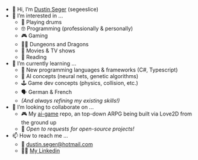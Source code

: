 - 👋 Hi, I’m [Dustin Seger](https://segeeslice.github.io/) (segeeslice)
- 👀 I’m interested in ...
    - 🥁 Playing drums
    - 🤓 Programming (professionally & personally)
    - 🎮 Gaming
    - 🧙‍♂️ Dungeons and Dragons
    - 🎥 Movies & TV shows
    - 📖 Reading
- 🌱 I’m currently learning ...
    - 📝 New programming languages & frameworks (C#, Typescript)
    - 🤖 AI concepts (neural nets, genetic algorithms)
    - 🕹 Game dev concepts (physics, collision, etc.)
    - 🗣 German & French
    - *(And always refining my existing skills!)*
- 💞️ I’m looking to collaborate on ...
    - 🎮 My [ai-game](https://github.com/segeeslice/ai-game) repo, an top-down ARPG being built via Love2D from the ground up
    - 🌟 *Open to requests for open-source projects!*
- 📫 How to reach me ...
    - 📨 dustin.seger@hotmail.com
    - 👨‍💼 [My Linkedin](https://www.linkedin.com/in/dustin-seger-19972016/)

<!---
segeeslice/segeeslice is a ✨ special ✨ repository because its `README.md` (this file) appears on your GitHub profile.
You can click the Preview link to take a look at your changes.
--->
